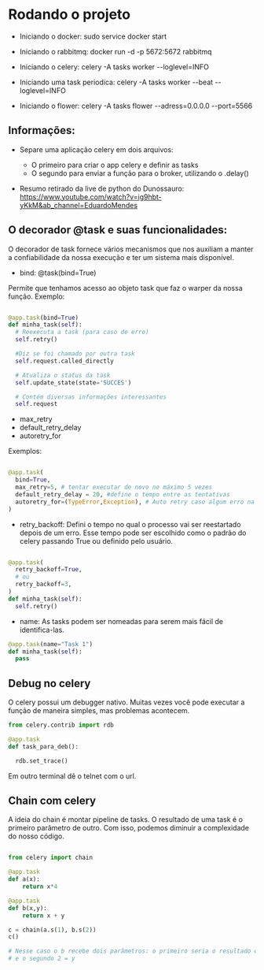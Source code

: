 # Rodando o projeto

* Iniciando o docker:
    sudo service docker start

* Iniciando o rabbitmq:
    docker run -d -p 5672:5672 rabbitmq

* Iniciando o celery:
    celery -A tasks worker --loglevel=INFO

* Iniciando uma task periodica:
    celery -A tasks worker --beat --loglevel=INFO

* Iniciando o flower:
    celery -A tasks flower --adress=0.0.0.0 --port=5566

## Informações:

* Separe uma aplicação celery em dois arquivos:
  * O primeiro para criar o app celery e definir as tasks
  * O segundo para enviar a função para o broker, utilizando o .delay()

* Resumo retirado da live de python do Dunossauro: https://www.youtube.com/watch?v=ig9hbt-yKkM&ab_channel=EduardoMendes

## O decorador @task e suas funcionalidades:

O decorador de task fornece vários mecanismos que nos auxiliam a manter a confiabilidade
da nossa execução e ter um sistema mais disponível.

* bind: @task(bind=True)

Permite que tenhamos acesso ao objeto task que faz o warper da nossa função.
Exemplo:

```python

@app.task(bind=True)
def minha_task(self):
  # Reexecuta a task (para caso de erro)
  self.retry()

  #Diz se foi chamado por outra task
  self.request.called_directly

  # Atualiza o status da task
  self.update_state(state='SUCCES')

  # Contém diversas informações interessantes
  self.request

```

* max_retry
* default_retry_delay
* autoretry_for

Exemplos:

```python

@app.task(
  bind=True,
  max_retry=5, # tentar executar de novo no máximo 5 vezes
  default_retry_delay = 20, #define o tempo entre as tentativas
  autoretry_for=(TypeError,Exception), # Auto retry caso algum erro na tupla aconteça
)

```

* retry_backoff: Defini o tempo no qual o processo vai ser reestartado depois de um erro.
Esse tempo pode ser escolhido como o padrão do celery passando True ou definido pelo usuário.

```python

@app.task(
  retry_backoff=True,
  # ou
  retry_backoff=3,
)
def minha_task(self):
  self.retry()
```

* name: As tasks podem ser nomeadas para serem mais fácil de identifica-las.

```python
@app.task(name="Task 1")
def minha_task(self):
  pass
```

## Debug no celery

O celery possui um debugger nativo. Muitas vezes você pode executar a função de maneira simples,
mas problemas acontecem.

```python
from celery.contrib import rdb

@app.task
def task_para_deb():

  rdb.set_trace()
```
Em outro terminal dê o telnet com o url.

## Chain com celery

A ideia do chain é montar pipeline de tasks. O resultado de uma task é o primeiro
parâmetro de outro. Com isso, podemos diminuir a complexidade do nosso código.

```python

from celery import chain

@app.task
def a(x):
    return x*4

@app.task
def b(x,y):
    return x + y

c = chain(a.s(1), b.s(2))
c()

# Nesse caso o b recebe dois parâmetros: o primeiro seria o resultado de a = x,
# e o segundo 2 = y
```
